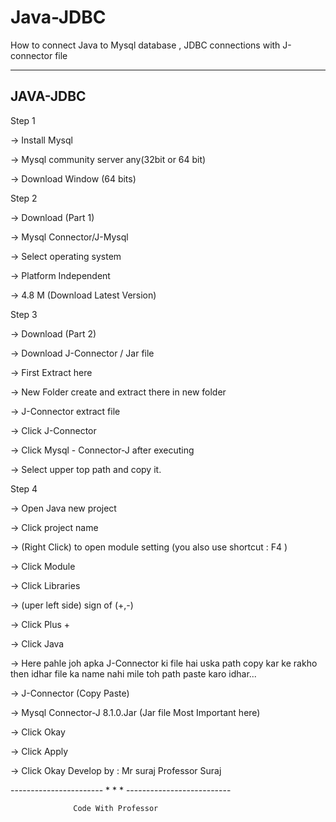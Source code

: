 # Java-JDBC
How to connect Java to Mysql database , JDBC connections with J-connector file


---------------------------
JAVA-JDBC
---------------------------
Step 1


-> Install Mysql

-> Mysql community server any(32bit or 64 bit)

-> Download Window (64 bits)



Step 2


-> Download (Part 1)

-> Mysql Connector/J-Mysql

-> Select operating system

-> Platform Independent

-> 4.8 M (Download Latest Version)


Step 3


-> Download (Part 2)

-> Download J-Connector / Jar file

-> First Extract here

-> New Folder create and extract there in new folder 

-> J-Connector extract file

-> Click J-Connector

-> Click Mysql - Connector-J after executing 

-> Select upper top path and copy it.


Step 4


-> Open Java new project

-> Click project name

-> (Right Click) to open module setting (you also use shortcut : F4 )

-> Click Module

-> Click Libraries

-> (uper left side) sign of (+,-)

-> Click Plus +

-> Click Java

-> Here pahle joh apka J-Connector ki file hai uska path copy kar ke rakho then idhar file ka name nahi mile toh path paste karo idhar...

-> J-Connector (Copy Paste)

-> Mysql Connector-J 8.1.0.Jar   (Jar file Most Important here)

-> Click Okay

-> Click Apply

-> Click Okay
                                                                                                                                                                                                                  Develop by : Mr suraj
                                                                                                                                                                                                                     Professor Suraj

----------------------- * * * --------------------------

                  Code With Professor

